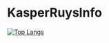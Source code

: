 # KasperRuysInfo
[![Top Langs](https://github-readme-stats.vercel.app/api/top-langs/?username=KasperRuys)](https://github.com/anuraghazra/github-readme-stats)
